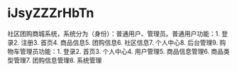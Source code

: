 # iJsyZZZrHbTn
社区团购商城系统，系统分为（身份）：普通用户、管理员。普通用户功能：1. 登录2. 注册3. 首页4. 商品信息5. 团购信息6. 社区信息7. 个人中心8. 后台管理9. 购物车管理员功能：1. 登录2. 首页3. 个人中心4. 用户管理5. 商品信息管理6. 商品类型管理7. 团购信息管理8. 系统管理 
